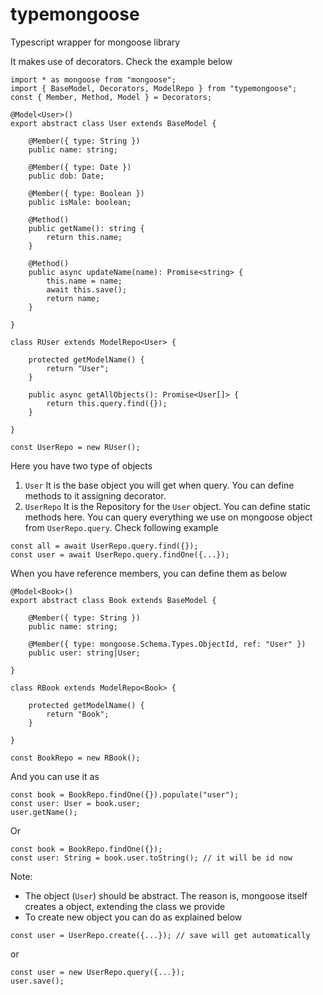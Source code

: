 # typemongoose
Typescript wrapper for mongoose library

It makes use of decorators. Check the example below
```
import * as mongoose from "mongoose";
import { BaseModel, Decorators, ModelRepo } from "typemongoose";
const { Member, Method, Model } = Decorators;

@Model<User>()
export abstract class User extends BaseModel {

    @Member({ type: String })
    public name: string;

    @Member({ type: Date })
    public dob: Date;

    @Member({ type: Boolean })
    public isMale: boolean;

    @Method()
    public getName(): string {
        return this.name;
    }

    @Method()
    public async updateName(name): Promise<string> {
        this.name = name;
        await this.save();
        return name;
    }

}

class RUser extends ModelRepo<User> {

    protected getModelName() {
        return "User";
    }

    public async getAllObjects(): Promise<User[]> {
        return this.query.find({});
    }

}

const UserRepo = new RUser();
```

Here you have two type of objects
1. ```User```
  It is the base object you will get when query. You can define methods to it assigning decorator.
2. ```UserRepo```
  It is the Repository for the ```User``` object. You can define static methods here. You can query everything we use on mongoose object from ```UserRepo.query```. Check following example

```
const all = await UserRepo.query.find({});
const user = await UserRepo.query.findOne({...});
```
When you have reference members, you can define them as below
```
@Model<Book>()
export abstract class Book extends BaseModel {

    @Member({ type: String })
    public name: string;

    @Member({ type: mongoose.Schema.Types.ObjectId, ref: "User" })
    public user: string|User;

}

class RBook extends ModelRepo<Book> {

    protected getModelName() {
        return "Book";
    }

}

const BookRepo = new RBook();
```
And you can use it as
```
const book = BookRepo.findOne({}).populate("user");
const user: User = book.user;
user.getName();
```
Or
```
const book = BookRepo.findOne({});
const user: String = book.user.toString(); // it will be id now
```
Note:
- The object (```User```) should be abstract. The reason is, mongoose itself creates a object, extending the class we provide
- To create new object you can do as explained below
```
const user = UserRepo.create({...}); // save will get automatically
```
or
```
const user = new UserRepo.query({...});
user.save();
```
